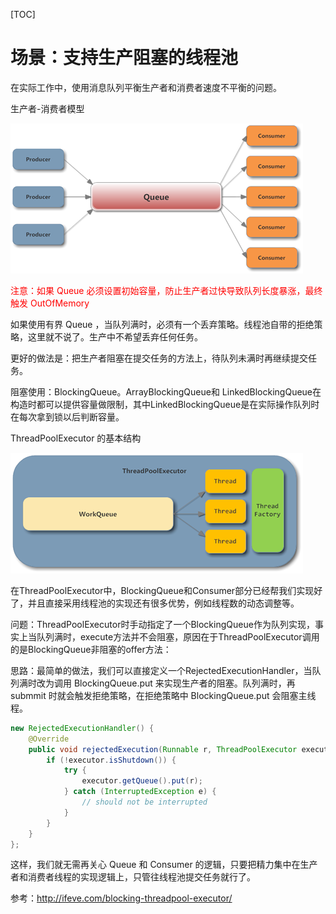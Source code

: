 [TOC]

# 场景：支持生产阻塞的线程池

在实际工作中，使用消息队列平衡生产者和消费者速度不平衡的问题。

生产者-消费者模型

![](images/producer-consumer.png)

<font color=red>注意：如果 Queue 必须设置初始容量，防止生产者过快导致队列长度暴涨，最终触发 OutOfMemory</font>



如果使用有界 Queue ，当队列满时，必须有一个丢弃策略。线程池自带的拒绝策略，这里就不说了。生产中不希望丢弃任何任务。

更好的做法是：把生产者阻塞在提交任务的方法上，待队列未满时再继续提交任务。

阻塞使用：BlockingQueue。ArrayBlockingQueue和 LinkedBlockingQueue在构造时都可以提供容量做限制，其中LinkedBlockingQueue是在实际操作队列时在每次拿到锁以后判断容量。



ThreadPoolExecutor 的基本结构

![](images/threadpoolexecutor.png)

在ThreadPoolExecutor中，BlockingQueue和Consumer部分已经帮我们实现好了，并且直接采用线程池的实现还有很多优势，例如线程数的动态调整等。

问题：ThreadPoolExecutor时手动指定了一个BlockingQueue作为队列实现，事实上当队列满时，execute方法并不会阻塞，原因在于ThreadPoolExecutor调用的是BlockingQueue非阻塞的offer方法：

 

思路：最简单的做法，我们可以直接定义一个RejectedExecutionHandler，当队列满时改为调用 BlockingQueue.put 来实现生产者的阻塞。队列满时，再 submmit 时就会触发拒绝策略，在拒绝策略中 BlockingQueue.put 会阻塞主线程。

```java
new RejectedExecutionHandler() {
    @Override
    public void rejectedExecution(Runnable r, ThreadPoolExecutor executor) {
        if (!executor.isShutdown()) {
            try {
                executor.getQueue().put(r);
            } catch (InterruptedException e) {
                // should not be interrupted
            }
        }
    }
};

```



这样，我们就无需再关心 Queue 和 Consumer 的逻辑，只要把精力集中在生产者和消费者线程的实现逻辑上，只管往线程池提交任务就行了。



参考：http://ifeve.com/blocking-threadpool-executor/